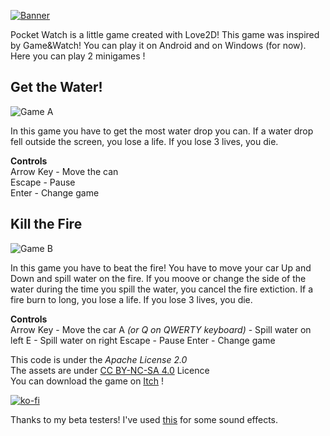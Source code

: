 [![Banner](https://img.itch.zone/aW1nLzEyNzE4MjcucG5n/original/Rzpl16.png)](https://bigaston.itch.io/pocket-watch)

Pocket Watch is a little game created with Love2D! This game was inspired by Game&Watch! You can play it on Android and on Windows (for now).  
Here you can play 2 minigames !

## Get the Water!

![Game A](https://img.itch.zone/aW1nLzEyNzE4NjUucG5n/original/wpz4mU.png)

In this game you have to get the most water drop you can. If a water drop fell outside the screen, you lose a life. If you lose 3 lives, you die.

**Controls**  
Arrow Key - Move the can  
Escape - Pause  
Enter - Change game

## Kill the Fire

![Game B](https://img.itch.zone/aW1nLzEyNzE4NjYucG5n/original/aXZT5d.png)

In this game you have to beat the fire! You have to move your car Up and Down and spill water on the fire. If you moove or change the side of the water during the time you spill the water, you cancel the fire extiction. If a fire burn to long, you lose a life. If you lose 3 lives, you die.

**Controls**  
Arrow Key - Move the car
A *(or Q on QWERTY keyboard)* - Spill water on left
E - Spill water on right
Escape - Pause
Enter - Change game 

This code is under the *Apache License 2.0*  
The assets are under [CC BY-NC-SA 4.0](https://creativecommons.org/licenses/by-nc-sa/4.0/) Licence  
You can download the game on [Itch](https://bigaston.itch.io/pocket-watch) !

[![ko-fi](https://www.ko-fi.com/img/donate_sm.png)](https://ko-fi.com/A0A05WS6)

Thanks to my beta testers! I've used [this](https://opengameart.org/content/512-sound-effects-8-bit-style) for some sound effects.
